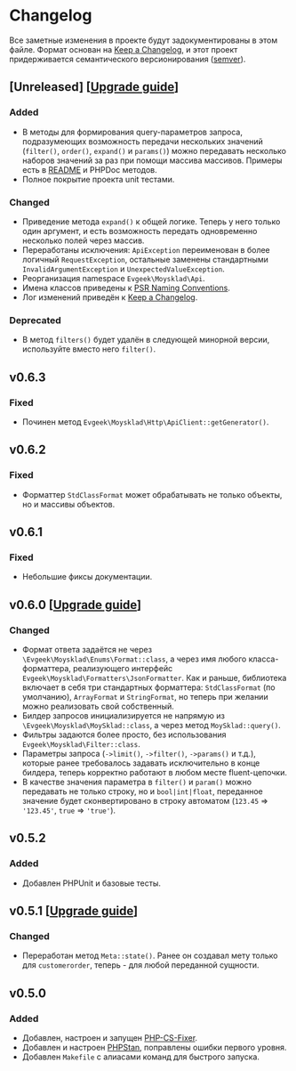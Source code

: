 # Changelog

Все заметные изменения в проекте будут задокументированы в этом файле. Формат основан на [Keep a Changelog](https://keepachangelog.com/ru), и этот проект придерживается семантического версионирования ([semver](https://semver.org/lang/ru/)).

## [Unreleased] [[Upgrade guide](/UPGRADE.md#[Unreleased]-changelog)]

### Added

- В методы для формирования query-параметров запроса, подразумеющих возможность передачи нескольких значений (`filter()`, `order()`, `expand()` и `params()`) можно передавать несколько наборов значений за раз при помощи массива массивов. Примеры есть в [README](/##параметры-запроса) и PHPDoc методов.
- Полное покрытие проекта unit тестами.

### Changed

- Приведение метода `expand()` к общей логике. Теперь у него только один аргумент, и есть возможность передать одновременно несколько полей через массив.
- Переработаны исключения: `ApiException` переименован в более логичный `RequestException`, остальные заменены стандартными `InvalidArgumentException` и `UnexpectedValueException`.
- Реорганизация namespace `Evgeek\Moysklad\Api`.
- Имена классов приведены к [PSR Naming Conventions](https://www.php-fig.org/bylaws/psr-naming-conventions/).
- Лог изменений приведён к [Keep a Changelog](https://keepachangelog.com/ru).

### Deprecated

- В метод `filters()` будет удалён в следующей минорной версии, используйте вместо него `filter()`.

## v0.6.3

### Fixed

- Починен метод `Evgeek\Moysklad\Http\ApiClient::getGenerator()`.

## v0.6.2

### Fixed

- Форматтер `StdClassFormat` может обрабатывать не только объекты, но и массивы объектов.

## v0.6.1

### Fixed

- Небольшие фиксы документации.

## v0.6.0 [[Upgrade guide](/UPGRADE.md#v060-changelog)]

### Changed

- Формат ответа задаётся не через `\Evgeek\Moysklad\Enums\Format::class`, а через имя любого класса-форматтера, реализующего интерфейс  `Evgeek\Moysklad\Formatters\JsonFormatter`. Как и раньше, библиотека включает в себя три стандартных форматтера: `StdClassFormat` (по умолчанию), `ArrayFormat` и `StringFormat`, но теперь при желании можно реализовать свой собственный.
- Билдер запросов инициализируется не напрямую из `\Evgeek\Moysklad\MoySklad::class`, а через метод `MoySklad::query()`.
- Фильтры задаются более просто, без использования `Evgeek\Moysklad\Filter::class`.
- Параметры запроса (`->limit()`, `->filter()`, `->params()` и т.д.), которые ранее требовалось задавать исключительно в конце билдера, теперь корректно работают в любом месте fluent-цепочки.
- В качестве значения параметра в `filter()` и `param()` можно передавать не только строку, но и `bool|int|float`, переданное значение будет сконвертировано в строку автоматом (`123.45` => `'123.45'`, `true` => `'true'`).

## v0.5.2

### Added

- Добавлен PHPUnit и базовые тесты.

## v0.5.1 [[Upgrade guide](/UPGRADE.md#v051-changelog)]

### Changed

- Переработан метод `Meta::state()`. Ранее он создавал мету только для `customerorder`, теперь - для любой переданной сущности.

## v0.5.0

### Added

- Добавлен, настроен и запущен [PHP-CS-Fixer](https://github.com/PHP-CS-Fixer/PHP-CS-Fixer).
- Добавлен и настроен [PHPStan](https://github.com/phpstan/phpstan), поправлены ошибки первого уровня.
- Добавлен `Makefile` с алиасами команд для быстрого запуска.